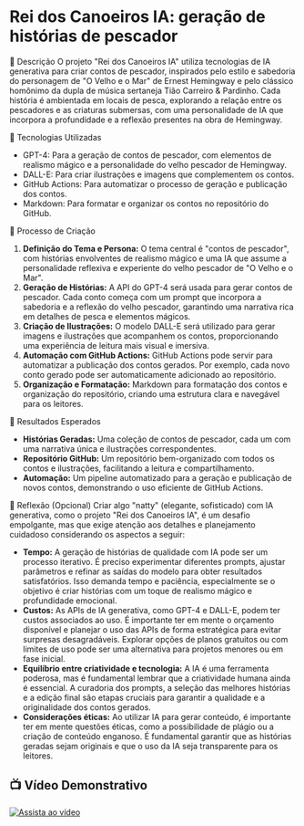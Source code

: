 # Rei dos Canoeiros IA: geração de histórias de pescador

📒 Descrição
O projeto "Rei dos Canoeiros IA" utiliza tecnologias de IA generativa para criar contos de pescador, inspirados pelo estilo e sabedoria do personagem de "O Velho e o Mar" de Ernest Hemingway e pelo clássico homônimo da dupla de música sertaneja Tião Carreiro & Pardinho. Cada história é ambientada em locais de pesca, explorando a relação entre os pescadores e as criaturas submersas, com uma personalidade de IA que incorpora a profundidade e a reflexão presentes na obra de Hemingway.

🤖 Tecnologias Utilizadas
- GPT-4: Para a geração de contos de pescador, com elementos de realismo mágico e a personalidade do velho pescador de Hemingway.
- DALL-E: Para criar ilustrações e imagens que complementem os contos.
- GitHub Actions: Para automatizar o processo de geração e publicação dos contos.
- Markdown: Para formatar e organizar os contos no repositório do GitHub.

🧐 Processo de Criação
1. **Definição do Tema e Persona:** O tema central é "contos de pescador", com histórias envolventes de realismo mágico e uma IA que assume a personalidade reflexiva e experiente do velho pescador de "O Velho e o Mar".
2. **Geração de Histórias:** A API do GPT-4 será usada para gerar contos de pescador. Cada conto começa com um prompt que incorpora a sabedoria e a reflexão do velho pescador, garantindo uma narrativa rica em detalhes de pesca e elementos mágicos.
3. **Criação de Ilustrações:** O modelo DALL-E será utilizado para gerar imagens e ilustrações que acompanhem os contos, proporcionando uma experiência de leitura mais visual e imersiva.
4. **Automação com GitHub Actions:** GitHub Actions pode servir para automatizar a publicação dos contos gerados. Por exemplo, cada novo conto gerado pode ser automaticamente adicionado ao repositório.
5. **Organização e Formatação:** Markdown para formatação dos contos e organização do repositório, criando uma estrutura clara e navegável para os leitores.

🚀 Resultados Esperados
- **Histórias Geradas:** Uma coleção de contos de pescador, cada um com uma narrativa única e ilustrações correspondentes.
- **Repositório GitHub:** Um repositório bem-organizado com todos os contos e ilustrações, facilitando a leitura e compartilhamento.
- **Automação:** Um pipeline automatizado para a geração e publicação de novos contos, demonstrando o uso eficiente de GitHub Actions.

💭 Reflexão (Opcional)
Criar algo "natty" (elegante, sofisticado) com IA generativa, como o projeto "Rei dos Canoeiros IA", é um desafio empolgante, mas que exige atenção aos detalhes e planejamento cuidadoso considerando os aspectos a seguir:

- **Tempo:** A geração de histórias de qualidade com IA pode ser um processo iterativo. É preciso experimentar diferentes prompts, ajustar parâmetros e refinar as saídas do modelo para obter resultados satisfatórios. Isso demanda tempo e paciência, especialmente se o objetivo é criar histórias com um toque de realismo mágico e profundidade emocional.
- **Custos:** As APIs de IA generativa, como GPT-4 e DALL-E, podem ter custos associados ao uso. É importante ter em mente o orçamento disponível e planejar o uso das APIs de forma estratégica para evitar surpresas desagradáveis. Explorar opções de planos gratuitos ou com limites de uso pode ser uma alternativa para projetos menores ou em fase inicial.
- **Equilíbrio entre criatividade e tecnologia:** A IA é uma ferramenta poderosa, mas é fundamental lembrar que a criatividade humana ainda é essencial. A curadoria dos prompts, a seleção das melhores histórias e a edição final são etapas cruciais para garantir a qualidade e a originalidade dos contos gerados.
- **Considerações éticas:** Ao utilizar IA para gerar conteúdo, é importante ter em mente questões éticas, como a possibilidade de plágio ou a criação de conteúdo enganoso. É fundamental garantir que as histórias geradas sejam originais e que o uso da IA seja transparente para os leitores.

## 📺 Vídeo Demonstrativo

[![Assista ao vídeo](https://img.youtube.com/vi/SEU_VIDEO_ID/9n1Jfcs4WV8.jpg)](https://youtu.be/9n1Jfcs4WV8)
